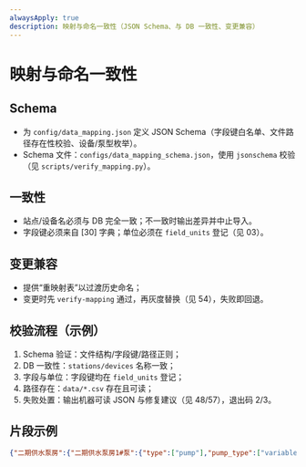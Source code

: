 ```yaml
---
alwaysApply: true
description: 映射与命名一致性（JSON Schema、与 DB 一致性、变更兼容）
---
```

# 映射与命名一致性

## Schema
- 为 `config/data_mapping.json` 定义 JSON Schema（字段键白名单、文件路径存在性校验、设备/泵型枚举）。
- Schema 文件：`configs/data_mapping_schema.json`，使用 `jsonschema` 校验（见 `scripts/verify_mapping.py`）。

## 一致性
- 站点/设备名必须与 DB 完全一致；不一致时输出差异并中止导入。
- 字段键必须来自 [30] 字典；单位必须在 `field_units` 登记（见 03）。

## 变更兼容
- 提供“重映射表”以过渡历史命名；
- 变更时先 `verify-mapping` 通过，再灰度替换（见 54），失败即回退。

## 校验流程（示例）
1) Schema 验证：文件结构/字段键/路径正则；
2) DB 一致性：`stations/devices` 名称一致；
3) 字段与单位：字段键均在 `field_units` 登记；
4) 路径存在：`data/*.csv` 存在且可读；
5) 失败处置：输出机器可读 JSON 与修复建议（见 48/57），退出码 2/3。

## 片段示例
```json
{"二期供水泵房":{"二期供水泵房1#泵":{"type":["pump"],"pump_type":["variable_frequency"],"frequency":["data/..._频率_反馈.csv"]}}}
```